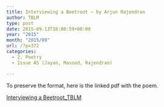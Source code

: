 ```yaml
---
title: Interviewing a Beetroot – by Arjun Rajendran
author: TBLM
type: post
date: 2015-09-13T16:00:59+00:00
year: "2015"
month: "2015/09"
url: /?p=372
categories:
  - 2. Poetry
  - Issue A5 (Jayan, Masood, Rajendran)

---
```

To preserve the format, here is the linked pdf with the poem.

[Interviewing a Beetroot_TBLM][1]

 [1]: http://bombayliterarymagazine.com/wp-content/uploads/2015/09/Interviewing-a-Beetroot_TBLM1.pdf